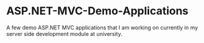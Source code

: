 # ASP.NET-MVC-Demo-Applications
A few demo ASP.NET MVC applications that I am working on currently in my server side development module at university.
